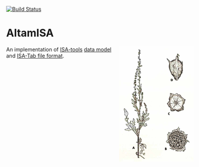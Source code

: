 [![Build Status](https://img.shields.io/travis/bihealth/altamisa.svg?branch=master)](https://travis-ci.org/bihealth/altamisa)

# AltamISA

<img align="right" width="200" height="312" src="docs/images/Peruvian_Ragweed-small.png" alt="Altamisa -- Peruvian Ragweed">

An implementation of [ISA-tools](http://isa-tools.org/) [data model](http://isa-specs.readthedocs.io/en/latest/isamodel.html) and [ISA-Tab file format](http://isa-specs.readthedocs.io/en/latest/isatab.html).
